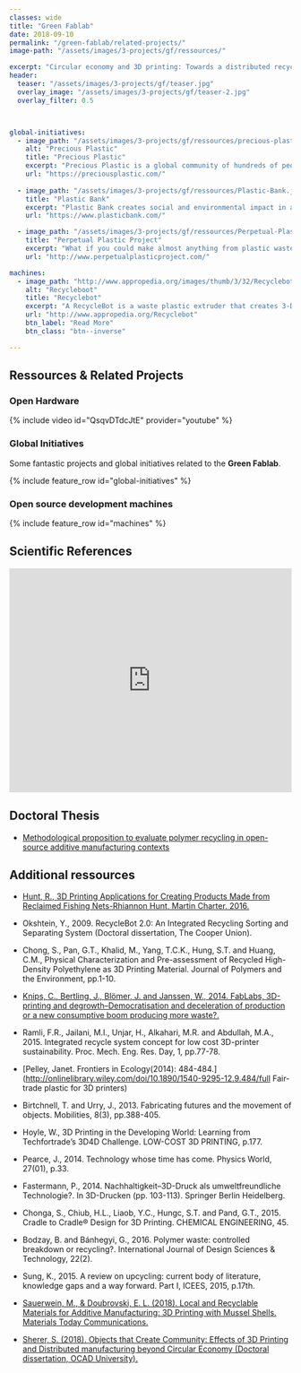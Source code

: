 ```yaml
---
classes: wide
title: "Green Fablab"
date: 2018-09-10
permalink: "/green-fablab/related-projects/"
image-path: "/assets/images/3-projects/gf/ressources/"

excerpt: "Circular economy and 3D printing: Towards a distributed recycling paradigm"
header:
  teaser: "/assets/images/3-projects/gf/teaser.jpg"
  overlay_image: "/assets/images/3-projects/gf/teaser-2.jpg"
  overlay_filter: 0.5



global-initiatives:
  - image_path: "/assets/images/3-projects/gf/ressources/precious-plastic.png"
    alt: "Precious Plastic"
    title: "Precious Plastic"
    excerpt: "Precious Plastic is a global community of hundreds of people working towards a solution to plastic pollution. Knowledge, tools and techniques are shared online, for free. So everyone can start (yes, you too!)"
    url: "https://preciousplastic.com/"
  
  - image_path: "/assets/images/3-projects/gf/ressources/Plastic-Bank.jpg"
    title: "Plastic Bank"
    excerpt: "Plastic Bank creates social and environmental impact in areas with high levels of poverty and plastic pollution by turning plastic waste into a currency."
    url: "https://www.plasticbank.com/"

  - image_path: "/assets/images/3-projects/gf/ressources/Perpetual-Plastic.jpg"
    title: "Perpetual Plastic Project"
    excerpt: "What if you could make almost anything from plastic waste?."
    url: "http://www.perpetualplasticproject.com/"

machines:
  - image_path: "http://www.appropedia.org/images/thumb/3/32/Recyclebotrep.png/800px-Recyclebotrep.png"
    alt: "Recycleboot"
    title: "Recyclebot"
    excerpt: "A RecycleBot is a waste plastic extruder that creates 3-D printer filament from waste plastic and natural polymers."
    url: "http://www.appropedia.org/Recyclebot"
    btn_label: "Read More"
    btn_class: "btn--inverse"

---
```


## Ressources & Related Projects


### Open Hardware 


{% include video id="QsqvDTdcJtE" provider="youtube" %}



### Global Initiatives 




Some fantastic projects and global initiatives related to the  **Green Fablab**.


{% include feature_row id="global-initiatives" %}



### Open source development machines
{% include feature_row id="machines" %}



## Scientific References


<iframe src="http://bibbase.org/show?bib=https://raw.githubusercontent.com/LF2L/lf2l.github.io/source/assets/images/3-projects/gf/biblio-GF.bib&folding=1" width="100%" height="400px" style="font-family: 'Avenir-Light';  " frameborder="0" >
  
</iframe>


## Doctoral Thesis

- [Methodological proposition to evaluate polymer recycling in open-source additive manufacturing contexts](http://docnum.univ-lorraine.fr/publicDDOC_T_2016_0291_CRUZ_SANCHEZ.pdf)




## Additional ressources

* [Hunt, R., 3D Printing Applications for Creating Products Made from Reclaimed Fishing Nets-Rhiannon Hunt, Martin Charter. 2016.](http://www.circularocean.eu/wp-content/uploads/2016/11/S116_Proceedings_papers-R-Hunt.pdf)
 
* Okshtein, Y., 2009. RecycleBot 2.0: An Integrated Recycling Sorting and Separating System (Doctoral dissertation, The Cooper Union).

* Chong, S., Pan, G.T., Khalid, M., Yang, T.C.K., Hung, S.T. and Huang, C.M., Physical Characterization and Pre-assessment of Recycled High-Density Polyethylene as 3D Printing Material. Journal of Polymers and the Environment, pp.1-10.
* [Knips, C., Bertling, J., Blömer, J. and Janssen, W., 2014. FabLabs, 3D-printing and degrowth–Democratisation and deceleration of production or a new consumptive boom producing more waste?.](https://co-munity.net/system/files/Knip.pdf)


* Ramli, F.R., Jailani, M.I., Unjar, H., Alkahari, M.R. and Abdullah, M.A., 2015. Integrated recycle system concept for low cost 3D-printer sustainability. Proc. Mech. Eng. Res. Day, 1, pp.77-78.

* [Pelley, Janet. Frontiers in Ecology(2014): 484-484.](http://onlinelibrary.wiley.com/doi/10.1890/1540-9295-12.9.484/full Fair-trade plastic for 3D printers)
* Birtchnell, T. and Urry, J., 2013. Fabricating futures and the movement of objects. Mobilities, 8(3), pp.388-405.

* Hoyle, W., 3D Printing in the Developing World: Learning from Techfortrade’s 3D4D Challenge. LOW-COST 3D PRINTING, p.177.

* Pearce, J., 2014. Technology whose time has come. Physics World, 27(01), p.33.
* Fastermann, P., 2014. Nachhaltigkeit–3D-Druck als umweltfreundliche Technologie?. In 3D-Drucken (pp. 103-113). Springer Berlin Heidelberg.

* Chonga, S., Chiub, H.L., Liaob, Y.C., Hungc, S.T. and Pand, G.T., 2015. Cradle to Cradle® Design for 3D Printing. CHEMICAL ENGINEERING, 45.
* Bodzay, B. and Bánhegyi, G., 2016. Polymer waste: controlled breakdown or recycling?. International Journal of Design Sciences & Technology, 22(2).

* Sung, K., 2015. A review on upcycling: current body of literature, knowledge gaps and a way forward. Part I, ICEES, 2015, p.17th.

* [Sauerwein, M., & Doubrovski, E. L. (2018). Local and Recyclable Materials for Additive Manufacturing: 3D Printing with Mussel Shells. Materials Today Communications.](https://www.sciencedirect.com/science/article/pii/S2352492817301046) 

* [Sherer, S. (2018). Objects that Create Community: Effects of 3D Printing and Distributed manufacturing beyond Circular Economy (Doctoral dissertation, OCAD University).](http://openresearch.ocadu.ca/id/eprint/2291/1/Sherer_Samantha_2018_MDes_IAMD_Thesis.pdf) 

